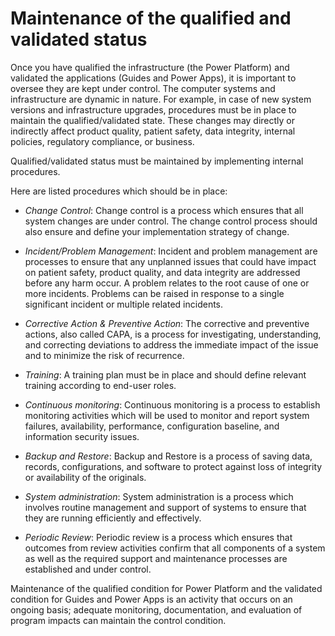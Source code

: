 ﻿---
title: 
description: 
ms.date: 03/09/2023
ms.topic: 
ms.service: 
author: 
ms.author: 
manager: 
---

# Maintenance of the qualified and validated status

Once you have qualified the infrastructure (the Power Platform) and validated the applications (Guides and Power Apps), it is important to oversee they are kept under control. The computer systems and infrastructure are dynamic in nature. For example, in case of new system versions and infrastructure upgrades, procedures must be in place to maintain the qualified/validated state. These changes may directly or indirectly affect product quality, patient safety, data integrity, internal policies, regulatory compliance, or business.

Qualified/validated status must be maintained by implementing internal procedures.

Here are listed procedures which should be in place:

-   *Change Control*: Change control is a process which ensures that all system changes are under control. The change control process should also ensure and define your implementation strategy of change.

-   *Incident/Problem Management*: Incident and problem management are processes to ensure that any unplanned issues that could have impact on patient safety, product quality, and data integrity are addressed before any harm occur. A problem relates to the root cause of one or more incidents. Problems can be raised in response to a single significant incident or multiple related incidents.

-   *Corrective Action & Preventive Action*: The corrective and preventive actions, also called CAPA, is a process for investigating, understanding, and correcting deviations to address the immediate impact of the issue and to minimize the risk of recurrence.

-   *Training*: A training plan must be in place and should define relevant training according to end-user roles.

-   *Continuous monitoring*: Continuous monitoring is a process to establish monitoring activities which will be used to monitor and report system failures, availability, performance, configuration baseline, and information security issues.

-   *Backup and Restore*: Backup and Restore is a process of saving data, records, configurations, and software to protect against loss of integrity or availability of the originals.

-   *System administration*: System administration is a process which involves routine management and support of systems to ensure that they are running efficiently and effectively.

-   *Periodic Review*: Periodic review is a process which ensures that outcomes from review activities confirm that all components of a system as well as the required support and maintenance processes are established and under control.

Maintenance of the qualified condition for Power Platform and the validated condition for Guides and Power Apps is an activity that occurs on an ongoing basis; adequate monitoring, documentation, and evaluation of program impacts can maintain the control condition.
